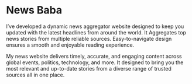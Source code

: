 # News Baba

I’ve developed a dynamic news aggregator website designed to keep you updated with the latest headlines from around the world. It Aggregates top news stories from multiple reliable sources. Easy-to-navigate design ensures a smooth and enjoyable reading experience.

My news website delivers timely, accurate, and engaging content across global events, politics, technology, and more. It designed to bring you the most relevant and up-to-date stories from a diverse range of trusted sources all in one place.